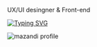 UX/UI desingner & Front-end

<a href="https://git.io/typing-svg"><img src="https://readme-typing-svg.demolab.com?font=Fira+Code&weight=600&size=25&letterSpacing=&pause=1000&center=%EA%B1%B0%EC%A7%93&vCenter=%EA%B1%B0%EC%A7%93&repeat=%EC%A7%84%EC%8B%A4&random=%EA%B1%B0%EC%A7%93&width=435&lines=Hi;My+Name+is+taeseong+An;My+job+is+front-end." alt="Typing SVG" /></a>


![mazandi profile](http://mazandi.herokuapp.com/api?handle={handle}&theme=dark)
